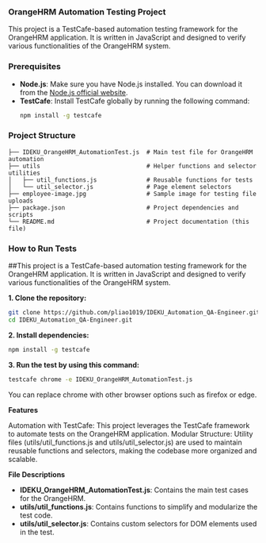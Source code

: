 ### OrangeHRM Automation Testing Project
This project is a TestCafe-based automation testing framework for the OrangeHRM application. It is written in JavaScript and designed to verify various functionalities of the OrangeHRM system.

### Prerequisites
- **Node.js**: Make sure you have Node.js installed. You can download it from the [Node.js official website](https://nodejs.org/).
- **TestCafe**: Install TestCafe globally by running the following command:
  ```bash
  npm install -g testcafe
  ```

### Project Structure
```plaintext
├── IDEKU_OrangeHRM_AutomationTest.js  # Main test file for OrangeHRM automation
├── utils                              # Helper functions and selector utilities
│   ├── util_functions.js              # Reusable functions for tests
│   └── util_selector.js               # Page element selectors
├── employee-image.jpg                 # Sample image for testing file uploads
├── package.json                       # Project dependencies and scripts
└── README.md                          # Project documentation (this file)
```

### How to Run Tests

##This project is a TestCafe-based automation testing framework for the OrangeHRM application. It is written in JavaScript and designed to verify various functionalities of the OrangeHRM system.

**1. Clone the repository:**
  ```bash
  git clone https://github.com/pliao1019/IDEKU_Automation_QA-Engineer.git
  cd IDEKU_Automation_QA-Engineer.git
  ```
**2. Install dependencies:**
  ```bash
  npm install -g testcafe
  ```
**3. Run the test by using this command:**
  ```bash
  testcafe chrome -e IDEKU_OrangeHRM_AutomationTest.js
  ```
You can replace chrome with other browser options such as firefox or edge.

**Features**

Automation with TestCafe: This project leverages the TestCafe framework to automate tests on the OrangeHRM application.
Modular Structure: Utility files (utils/util_functions.js and utils/util_selector.js) are used to maintain reusable functions and selectors, making the codebase more organized and scalable.

**File Descriptions**

-  **IDEKU_OrangeHRM_AutomationTest.js**: Contains the main test cases for the OrangeHRM.
-  **utils/util_functions.js**: Contains functions to simplify and modularize the test code.
-  **utils/util_selector.js**: Contains custom selectors for DOM elements used in the test.

